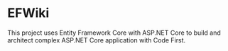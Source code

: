 # EFWiki

This project uses Entity Framework Core with ASP.NET Core to build and architect complex ASP.NET Core application with Code First.
